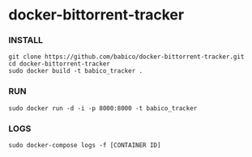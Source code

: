 # docker-bittorrent-tracker

### INSTALL
```
git clone https://github.com/babico/docker-bittorrent-tracker.git
cd docker-bittorrent-tracker
sudo docker build -t babico_tracker .
```


### RUN
```
sudo docker run -d -i -p 8000:8000 -t babico_tracker
```

### LOGS
```
sudo docker-compose logs -f [CONTAINER ID]
```
